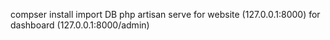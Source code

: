 compser install 
import DB
php artisan serve
 for website (127.0.0.1:8000)
 for dashboard (127.0.0.1:8000/admin)